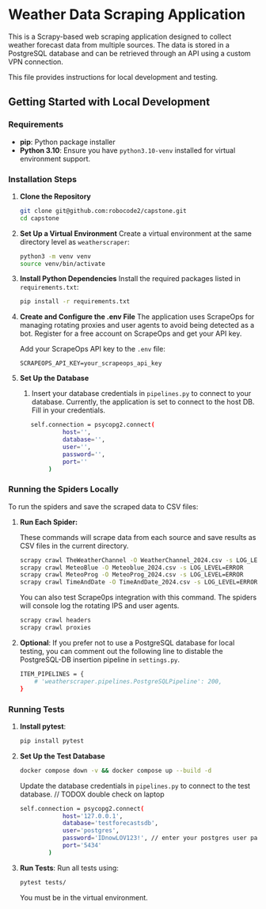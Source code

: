 # Weather Data Scraping Application

This is a Scrapy-based web scraping application designed to collect weather forecast data from multiple sources. The data is stored in a PostgreSQL database and can be retrieved through an API using a custom VPN connection. 

This file provides instructions for local development and testing.

## Getting Started with Local Development

### Requirements
- **pip**: Python package installer
- **Python 3.10**: Ensure you have `python3.10-venv` installed for virtual environment support.

### Installation Steps

1. **Clone the Repository**
    ```bash
    git clone git@github.com:robocode2/capstone.git
    cd capstone
    ```

2. **Set Up a Virtual Environment**
   Create a virtual environment at the same directory level as `weatherscraper`:
    ```bash
    python3 -m venv venv
    source venv/bin/activate
    ```

3. **Install Python Dependencies**
   Install the required packages listed in `requirements.txt`:
    ```bash
    pip install -r requirements.txt
    ```

4. **Create and Configure the .env File**
   The application uses ScrapeOps for managing rotating proxies and user agents to avoid being detected as a bot.
   Register for a free account on ScrapeOps and get your API key. 

   Add your ScrapeOps API key to the `.env` file: 
    ```plaintext
    SCRAPEOPS_API_KEY=your_scrapeops_api_key
    ```

5. **Set Up the Database**
   1. Insert your database credentials in `pipelines.py` to connect to your database. Currently, the application is set to connect to the host DB. Fill in your credentials.
    ```bash
       self.connection = psycopg2.connect(
                host='',
                database='',
                user='',
                password='',
                port=''
            )
    ```

### Running the Spiders Locally

To run the spiders and save the scraped data to CSV files:

1. **Run Each Spider:** 
   
   These commands will scrape data from each source and save results as CSV files in the current directory.
    ```bash
    scrapy crawl TheWeatherChannel -O WeatherChannel_2024.csv -s LOG_LEVEL=ERROR
    scrapy crawl MeteoBlue -O Meteoblue_2024.csv -s LOG_LEVEL=ERROR
    scrapy crawl MeteoProg -O MeteoProg_2024.csv -s LOG_LEVEL=ERROR
    scrapy crawl TimeAndDate -O TimeAndDate_2024.csv -s LOG_LEVEL=ERROR
    ```
   You can also test Scrape0ps integration with this command. The spiders will console log the rotating IPS and user agents.

    ```bash
    scrapy crawl headers
    scrapy crawl proxies
    ```
    
2. **Optional**: If you prefer not to use a PostgreSQL database for local testing, you can comment out the following line to distable the PostgreSQL-DB insertion pipeline in `settings.py`.

    ```bash
    ITEM_PIPELINES = {
        # 'weatherscraper.pipelines.PostgreSQLPipeline': 200,
    }
    ```

### Running Tests

1. **Install pytest**:
    ```bash
    pip install pytest
    ```

2. **Set Up the Test Database**
    ```bash
    docker compose down -v && docker compose up --build -d
    ```
   Update the database credentials in `pipelines.py` to connect to the test database. // TODOX double check on laptop
    ```bash
    self.connection = psycopg2.connect(
                host='127.0.0.1',
                database='testforecastsdb',
                user='postgres',
                password='IDnowLOV123!', // enter your postgres user password
                port='5434'
            )
    ```

3. **Run Tests**:
   Run all tests using:
    ```bash
    pytest tests/
    ```
    You must be in the virtual environment. 